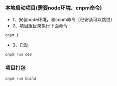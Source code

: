 ### 本地启动项目(需要node环境、cnpm命令)
* 1、安装node环境，和cnpm命令（已安装可以跳过）
* 2、项目跟目录执行下面命令
```
cnpm i
```
* 3、启动
```
cnpm run dev
```

### 项目打包
```
cnpm run build
```